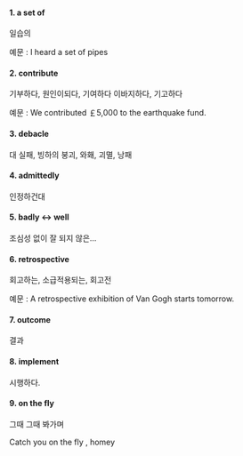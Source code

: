#### 1. a set of 
일습의

예문 : I heard a set of pipes

#### 2. contribute
기부하다, 원인이되다, 기여하다 이바지하다, 기고하다

예문 : We contributed ￡5,000 to the earthquake fund.

#### 3. debacle
대 실패, 빙하의 붕괴, 와홰, 괴멸, 낭패

#### 4. admittedly
인정하건대

#### 5. badly <-> well
조심성 없이 잘 되지 않은...

#### 6. retrospective
회고하는, 소급적용되는, 회고전

예문 : A retrospective exhibition of Van Gogh starts tomorrow.

#### 7. outcome
결과

#### 8. implement
시행하다.

#### 9. on the fly
그때 그때 봐가며

Catch you on the fly , homey 
